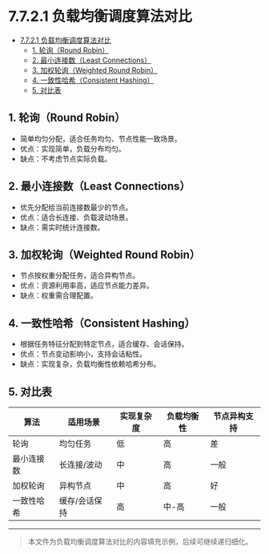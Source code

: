 # 7.7.2.1 负载均衡调度算法对比


<!-- TOC START -->

- [7.7.2.1 负载均衡调度算法对比](#7721-负载均衡调度算法对比)
  - [1. 轮询（Round Robin）](#1-轮询round-robin)
  - [2. 最小连接数（Least Connections）](#2-最小连接数least-connections)
  - [3. 加权轮询（Weighted Round Robin）](#3-加权轮询weighted-round-robin)
  - [4. 一致性哈希（Consistent Hashing）](#4-一致性哈希consistent-hashing)
  - [5. 对比表](#5-对比表)

<!-- TOC END -->

## 1. 轮询（Round Robin）

- 简单均匀分配，适合任务均匀、节点性能一致场景。
- 优点：实现简单，负载分布均匀。
- 缺点：不考虑节点实际负载。

## 2. 最小连接数（Least Connections）

- 优先分配给当前连接数最少的节点。
- 优点：适合长连接、负载波动场景。
- 缺点：需实时统计连接数。

## 3. 加权轮询（Weighted Round Robin）

- 节点按权重分配任务，适合异构节点。
- 优点：资源利用率高，适应节点能力差异。
- 缺点：权重需合理配置。

## 4. 一致性哈希（Consistent Hashing）

- 根据任务特征分配到特定节点，适合缓存、会话保持。
- 优点：节点变动影响小，支持会话粘性。
- 缺点：实现复杂，负载均衡性依赖哈希分布。

## 5. 对比表

| 算法           | 适用场景         | 实现复杂度 | 负载均衡性 | 节点异构支持 |
|----------------|------------------|------------|------------|--------------|
| 轮询           | 均匀任务         | 低         | 高         | 差           |
| 最小连接数     | 长连接/波动      | 中         | 高         | 一般         |
| 加权轮询       | 异构节点         | 中         | 高         | 好           |
| 一致性哈希     | 缓存/会话保持    | 高         | 中-高      | 一般         |

---
> 本文件为负载均衡调度算法对比的内容填充示例，后续可继续递归细化。
